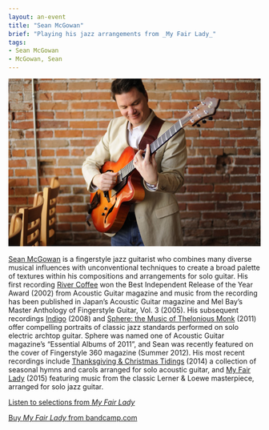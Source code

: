 ```yaml
---
layout: an-event
title: "Sean McGowan"
brief: "Playing his jazz arrangements from _My Fair Lady_"
tags:
- Sean McGowan
- McGowan, Sean
---
```


![SeanMcGowan](/pics/20160523-SeanMcGowan.jpg)

[Sean McGowan](https://seanmcgowanguitar.com/) is a fingerstyle jazz guitarist who combines many diverse musical influences with unconventional techniques to create a broad palette of textures within his compositions and arrangements for solo guitar. His first recording [River Coffee](https://seanmcgowanguitar.com/media/discography/#el-ad5ffdac) won the Best Independent Release of the Year Award (2002) from Acoustic Guitar magazine and music from the recording has been published in Japan’s Acoustic Guitar magazine and Mel Bay’s Master Anthology of Fingerstyle Guitar, Vol. 3 (2005). His subsequent recordings [Indigo](https://seanmcgowanguitar.com/media/discography/#el-7d5387e0) (2008) and [Sphere: the Music of Thelonious Monk](https://seanmcgowanguitar.com/media/discography/#el-96b82b83) (2011) offer compelling portraits of classic jazz standards performed on solo electric archtop guitar. Sphere was named one of Acoustic Guitar magazine’s “Essential Albums of 2011”, and Sean was recently featured on the cover of Fingerstyle 360 magazine (Summer 2012). His most recent recordings include [Thanksgiving & Christmas Tidings](https://seanmcgowanguitar.com/media/discography/#el-0454531b) (2014) a collection of seasonal hymns and carols arranged for solo acoustic guitar, and [My Fair Lady](https://seanmcgowanguitar.com/media/discography/#el-86146978) (2015) featuring music from the classic Lerner & Loewe masterpiece, arranged for solo jazz guitar.  

[Listen to selections from _My Fair Lady_](https://seanmcgowanguitar.com/media/listen/#el-8f45dd7b)    

[Buy _My Fair Lady_ from bandcamp.com](https://seanmcgowan2.bandcamp.com/album/my-fair-lady)  

